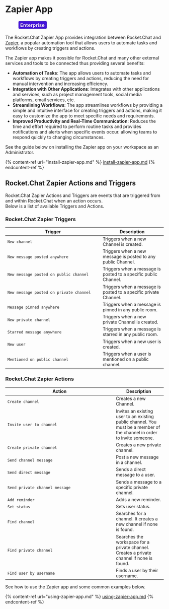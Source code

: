 # Zapier App

<figure><img src="../../../../.gitbook/assets/2021-06-10_22-31-38 (3) (3) (3) (3) (3) (3) (3) (3) (3) (2) (3) (1) (1) (1) (1) (2) (1) (1) (1) (1) (1) (1) (4) (1) (1) (1) (1) (1) (1) (1) (34).jpg" alt=""><figcaption></figcaption></figure>

The Rocket.Chat Zapier App provides integration between Rocket.Chat and [Zapier](https://zapier.com/), a popular automation tool that allows users to automate tasks and workflows by creating triggers and actions.

The Zapier app makes it possible for Rocket.Chat and many other external services and tools to be connected thus providing several benefits:

* **Automation of Tasks**: The app allows users to automate tasks and workflows by creating triggers and actions, reducing the need for manual intervention and increasing efficiency.
* **Integration with Other Applications**: Integrates with other applications and services, such as project management tools, social media platforms, email services, etc.
* **Streamlining Workflows**: The app streamlines workflows by providing a simple and intuitive interface for creating triggers and actions, making it easy to customize the app to meet specific needs and requirements.
* **Improved Productivity and Real-Time Communication**: Reduces the time and effort required to perform routine tasks and provides notifications and alerts when specific events occur. allowing teams to respond quickly to changing circumstances.

See the guide below on installing the Zapier app on your workspace as an Administrator.

{% content-ref url="install-zapier-app.md" %}
[install-zapier-app.md](install-zapier-app.md)
{% endcontent-ref %}

## Rocket.Chat Zapier Actions and Triggers

Rocket.Chat Zapier Actions and Triggers are events that are triggered from and within Rocket.Chat when an action occurs.\
Below is a list of available Triggers and Actions.

### Rocket.Chat Zapier Triggers

<table><thead><tr><th width="289">Trigger</th><th>Description</th></tr></thead><tbody><tr><td><code>New channel</code></td><td>Triggers when a new Channel is created.</td></tr><tr><td><code>New message posted anywhere</code></td><td>Triggers when a new message is posted to any public Channel.</td></tr><tr><td><code>New message posted on public channel</code></td><td>Triggers when a message is posted to a specific public Channel.</td></tr><tr><td><code>New message posted on private channel</code></td><td>Triggers when a message is posted to a specific private Channel.</td></tr><tr><td><code>Message pinned anywhere</code></td><td>Triggers when a message is pinned in any public room.</td></tr><tr><td><code>New private channel</code></td><td>Triggers when a new private Channel is created.</td></tr><tr><td><code>Starred message anywhere</code></td><td>Triggers when a message is starred in any public room.</td></tr><tr><td><code>New user</code></td><td>Triggers when a new user is created.</td></tr><tr><td><code>Mentioned on public channel</code></td><td>Triggers when a user is mentioned on a public channel.</td></tr></tbody></table>

### Rocket.Chat Zapier Actions

<table><thead><tr><th width="331">Action</th><th>Description</th></tr></thead><tbody><tr><td><code>Create channel</code></td><td>Creates a new Channel.</td></tr><tr><td><code>Invite user to channel</code></td><td>Invites an existing user to an existing public channel. You must be a member of the channel in order to invite someone.</td></tr><tr><td><code>Create private channel</code></td><td>Creates a new private channel.</td></tr><tr><td><code>Send channel message</code></td><td>Post a new message in a channel.</td></tr><tr><td><code>Send direct message</code></td><td>Sends a direct message to a user.</td></tr><tr><td><code>Send private channel message</code></td><td>Sends a message to a specific private channel.</td></tr><tr><td><code>Add reminder</code></td><td>Adds a new reminder.</td></tr><tr><td><code>Set status</code></td><td>Sets user status.</td></tr><tr><td><code>Find channel</code></td><td>Searches for a channel. It creates a new channel if none is found.</td></tr><tr><td><code>Find private channel</code></td><td>Searches the workspace for a private channel. Creates a private channel if none is found.</td></tr><tr><td><code>Find user by username</code></td><td>Finds a user by their username.</td></tr></tbody></table>

See how to use the Zapier app and some common examples below.

{% content-ref url="using-zapier-app.md" %}
[using-zapier-app.md](using-zapier-app.md)
{% endcontent-ref %}

